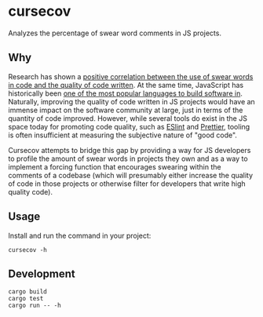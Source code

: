# cursecov

Analyzes the percentage of swear word comments in JS projects.

## Why

Research has shown a [positive correlation between the use of swear words in code and the quality of code written](https://lobste.rs/s/wxlql2/is_there_correlation_between_use). At the same time, JavaScript has historically been [one of the most popular languages to build software in](https://survey.stackoverflow.co/2024/technology#most-popular-technologies). Naturally, improving the quality of code written in JS projects would have an immense impact on the software community at large, just in terms of the quantity of code improved. However, while several tools do exist in the JS space today for promoting code quality, such as [ESlint](https://eslint.org/) and [Prettier](https://prettier.io/), tooling is often insufficient at measuring the subjective nature of "good code".

Cursecov attempts to bridge this gap by providing a way for JS developers to profile the amount of swear words in projects they own and as a way to implement a forcing function that encourages swearing within the comments of a codebase (which will presumably either increase the quality of code in those projects or otherwise filter for developers that write high quality code).

## Usage

Install and run the command in your project:

```
cursecov -h
```

## Development

```
cargo build
cargo test
cargo run -- -h
```